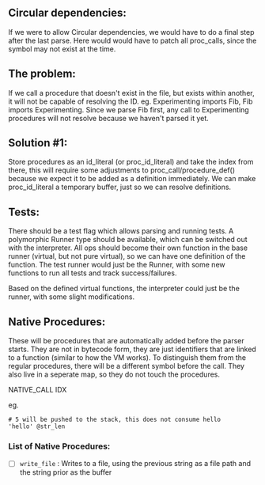 ## Circular dependencies:

If we were to allow Circular dependencies, we would have to do a final step after 
the last parse. Here would would have to patch all proc_calls, since the symbol may
not exist at the time.

## The problem:
If we call a procedure that doesn't exist in the file, but exists within another,
it will not be capable of resolving the ID. eg. Experimenting imports Fib, Fib imports
Experimenting. Since we parse Fib first, any call to Experimenting procedures will not
resolve because we haven't parsed it yet.

## Solution #1:
Store procedures as an id_literal (or proc_id_literal) and take the index from there,
this will require some adjustments to proc_call/procedure_def() because we expect it
to be added as a definition immediately. We can make proc_id_literal a temporary buffer,
just so we can resolve definitions.


## Tests:
There should be a test flag which allows parsing and running tests. A polymorphic Runner type should be
available, which can be switched out with the interpreter. All ops should become their own function in
the base runner (virtual, but not pure virtual), so we can have one definition of the function. The 
test runner would just be the Runner, with some new functions to run all tests and track success/failures.

Based on the defined virtual functions, the interpreter could just be the runner, with some slight modifications.


## Native Procedures:
These will be procedures that are automatically added before the parser starts. They are not in bytecode form, they are just
identifiers that are linked to a function (similar to how the VM works). To distinguish them from the regular procedures,
there will be a different symbol before the call. They also live in a seperate map, so they do not touch the procedures.

NATIVE_CALL IDX

eg.
```
# 5 will be pushed to the stack, this does not consume hello
'hello' @str_len
```

### List of Native Procedures:
* [ ] `write_file` : Writes to a file, using the previous string as a file path and the string prior as the buffer